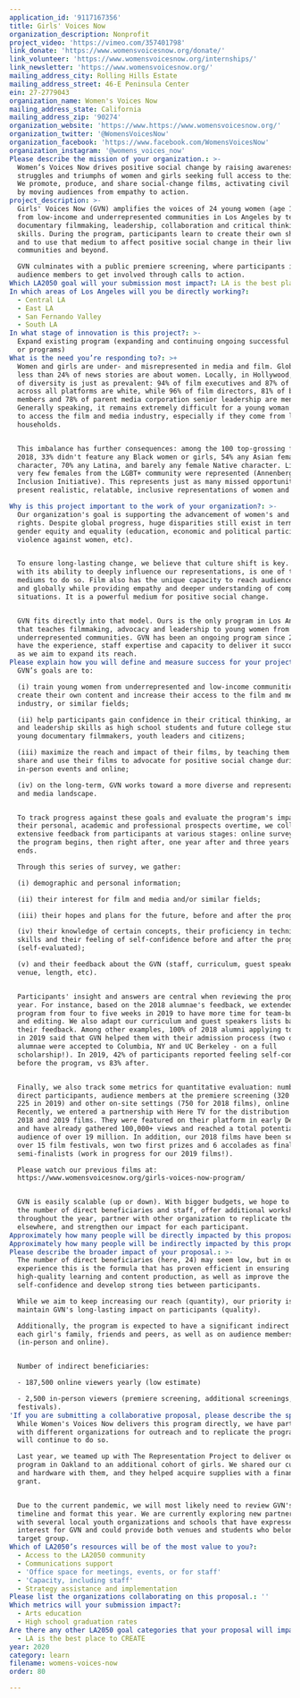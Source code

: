 ```yaml
---
application_id: '9117167356'
title: Girls' Voices Now
organization_description: Nonprofit
project_video: 'https://vimeo.com/357401798'
link_donate: 'https://www.womensvoicesnow.org/donate/'
link_volunteer: 'https://www.womensvoicesnow.org/internships/'
link_newsletter: 'https://www.womensvoicesnow.org/'
mailing_address_city: Rolling Hills Estate
mailing_address_street: 46-E Peninsula Center
ein: 27-2779043
organization_name: Women's Voices Now
mailing_address_state: California
mailing_address_zip: '90274'
organization_website: 'https://www.https://www.womensvoicesnow.org/'
organization_twitter: '@WomensVoicesNow'
organization_facebook: 'https://www.facebook.com/WomensVoicesNow'
organization_instagram: '@womens_voices_now'
Please describe the mission of your organization.: >-
  Women’s Voices Now drives positive social change by raising awareness of the
  struggles and triumphs of women and girls seeking full access to their rights.
  We promote, produce, and share social-change films, activating civil society
  by moving audiences from empathy to action.
project_description: >-
  Girls' Voices Now (GVN) amplifies the voices of 24 young women (age 14-18)
  from low-income and underrepresented communities in Los Angeles by teaching
  documentary filmmaking, leadership, collaboration and critical thinking
  skills. During the program, participants learn to create their own short film
  and to use that medium to affect positive social change in their lives,
  communities and beyond. 

  GVN culminates with a public premiere screening, where participants invite
  audience members to get involved through calls to action.
Which LA2050 goal will your submission most impact?: LA is the best place to LEARN
In which areas of Los Angeles will you be directly working?:
  - Central LA
  - East LA
  - San Fernando Valley
  - South LA
In what stage of innovation is this project?: >-
  Expand existing program (expanding and continuing ongoing successful projects
  or programs)
What is the need you’re responding to?: >+
  Women and girls are under- and misrepresented in media and film. Globally,
  less than 24% of news stories are about women. Locally, in Hollywood, the lack
  of diversity is just as prevalent: 94% of film executives and 87% of directors
  across all platforms are white, while 96% of film directors, 81% of board
  members and 78% of parent media corporation senior leadership are men.
  Generally speaking, it remains extremely difficult for a young woman of color
  to access the film and media industry, especially if they come from low-income
  households.


  This imbalance has further consequences: among the 100 top-grossing films of
  2018, 33% didn't feature any Black women or girls, 54% any Asian female
  character, 70% any Latina, and barely any female Native character. Likewise,
  very few females from the LGBT+ community were represented (Annenberg
  Inclusion Initiative). This represents just as many missed opportunities to
  present realistic, relatable, inclusive representations of women and girls.

Why is this project important to the work of your organization?: >-
  Our organization's goal is supporting the advancement of women's and girls'
  rights. Despite global progress, huge disparities still exist in terms of
  gender equity and equality (education, economic and political participation,
  violence against women, etc).


  To ensure long-lasting change, we believe that culture shift is key. Film,
  with its ability to deeply influence our representations, is one of the best
  mediums to do so. Film also has the unique capacity to reach audiences locally
  and globally while providing empathy and deeper understanding of complex
  situations. It is a powerful medium for positive social change.


  GVN fits directly into that model. Ours is the only program in Los Angeles
  that teaches filmmaking, advocacy and leadership to young women from
  underrepresented communities. GVN has been an ongoing program since 2018. We
  have the experience, staff expertise and capacity to deliver it successfully
  as we aim to expand its reach.
Please explain how you will define and measure success for your project.: >-
  GVN’s goals are to: 

  (i) train young women from underrepresented and low-income communities to
  create their own content and increase their access to the film and media
  industry, or similar fields; 

  (ii) help participants gain confidence in their critical thinking, analytical
  and leadership skills as high school students and future college students,
  young documentary filmmakers, youth leaders and citizens; 

  (iii) maximize the reach and impact of their films, by teaching them how to
  share and use their films to advocate for positive social change during
  in-person events and online; 

  (iv) on the long-term, GVN works toward a more diverse and representative film
  and media landscape. 


  To track progress against these goals and evaluate the program's impact on
  their personal, academic and professional prospects overtime, we collect
  extensive feedback from participants at various stages: online surveys before
  the program begins, then right after, one year after and three years after it
  ends. 

  Through this series of survey, we gather:

  (i) demographic and personal information;

  (ii) their interest for film and media and/or similar fields;

  (iii) their hopes and plans for the future, before and after the program;

  (iv) their knowledge of certain concepts, their proficiency in technical
  skills and their feeling of self-confidence before and after the program
  (self-evaluated);

  (v) and their feedback about the GVN (staff, curriculum, guest speakers,
  venue, length, etc). 


  Participants' insight and answers are central when reviewing the program each
  year. For instance, based on the 2018 alumnae's feedback, we extended the
  program from four to five weeks in 2019 to have more time for team-building
  and editing. We also adapt our curriculum and guest speakers lists based on
  their feedback. Among other examples, 100% of 2018 alumni applying to colleges
  in 2019 said that GVN helped them with their admission process (two of our
  alumnae were accepted to Columbia, NY and UC Berkeley - on a full
  scholarship!). In 2019, 42% of participants reported feeling self-confident
  before the program, vs 83% after. 


  Finally, we also track some metrics for quantitative evaluation: number of
  direct participants, audience members at the premiere screening (320 in 2018,
  225 in 2019) and other on-site settings (750 for 2018 films), online viewers.
  Recently, we entered a partnership with Here TV for the distribution of our
  2018 and 2019 films. They were featured on their platform in early December
  and have already gathered 100,000+ views and reached a total potential
  audience of over 19 million. In addition, our 2018 films have been selected to
  over 15 film festivals, won two first prizes and 6 accolades as finalists and
  semi-finalists (work in progress for our 2019 films!). 

  Please watch our previous films at:
  https://www.womensvoicesnow.org/girls-voices-now-program/


  GVN is easily scalable (up or down). With bigger budgets, we hope to increase
  the number of direct beneficiaries and staff, offer additional workshop
  throughout the year, partner with other organization to replicate the program
  elsewhere, and strengthen our impact for each participant.
Approximately how many people will be directly impacted by this proposal?: '24'
Approximately how many people will be indirectly impacted by this proposal?: '190000'
Please describe the broader impact of your proposal.: >-
  The number of direct beneficiaries (here, 24) may seem low, but in our
  experience this is the formula that has proven efficient in ensuring
  high-quality learning and content production, as well as improve the girls’
  self-confidence and develop strong ties between participants. 

  While we aim to keep increasing our reach (quantity), our priority is to
  maintain GVN's long-lasting impact on participants (quality).

  Additionally, the program is expected to have a significant indirect impact on
  each girl's family, friends and peers, as well as on audience members
  (in-person and online).


  Number of indirect beneficiaries:

  - 187,500 online viewers yearly (low estimate)

  - 2,500 in-person viewers (premiere screening, additional screenings,
  festivals).
'If you are submitting a collaborative proposal, please describe the specific role of partner organizations in the project.': >-
  While Women's Voices Now delivers this program directly, we have partnered
  with different organizations for outreach and to replicate the program and
  will continue to do so.

  Last year, we teamed up with The Representation Project to deliver our GVN
  program in Oakland to an additional cohort of girls. We shared our curriculum
  and hardware with them, and they helped acquire supplies with a financial
  grant.


  Due to the current pandemic, we will most likely need to review GVN's usual
  timeline and format this year. We are currently exploring new partnerships
  with several local youth organizations and schools that have expressed
  interest for GVN and could provide both venues and students who belong to our
  target group.
Which of LA2050’s resources will be of the most value to you?:
  - Access to the LA2050 community
  - Communications support
  - 'Office space for meetings, events, or for staff'
  - 'Capacity, including staff'
  - Strategy assistance and implementation
Please list the organizations collaborating on this proposal.: ''
Which metrics will your submission impact?:
  - Arts education
  - High school graduation rates
Are there any other LA2050 goal categories that your proposal will impact?:
  - LA is the best place to CREATE
year: 2020
category: learn
filename: womens-voices-now
order: 80

---
```

